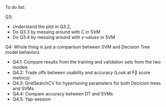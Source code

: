 To do list:

Q3: 

- Understand the plot in Q3.2,
- Do Q3.3 by messing around with C in SVM 
- Do Q3.4 by messing around with γ-values in SVM 

Q4: Whole thing is just a comparison between SVM and Decision Tree model behaviors

- Q4.1: Compare results from the training and validation sets from the two models 
- Q4.2: Trade offs between usability and accuracy  (Look at Fβ score metrics)
- Q4.3: GridSearchCV for hypertuning parameters for both Decicion trees and SVMs
- Q4.4: Compare accuracy between DT and SVMs
- Q4.5: Yap-session 